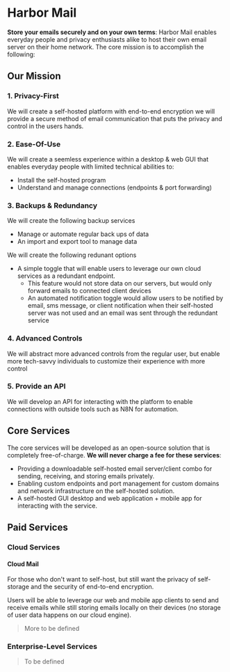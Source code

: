 # Harbor Mail

**Store your emails securely and on your own terms**: Harbor Mail enables everyday people and privacy enthusiasts alike to host their own email server on their home network. The core mission is to accomplish the following:

## Our Mission

### 1. Privacy-First

We will create a self-hosted platform with end-to-end encryption we will provide a secure method of email communication that puts the privacy and control in the users hands.

### 2. Ease-Of-Use

We will create a seemless experience within a desktop & web GUI that enables everyday people with limited technical abilities to:

- Install the self-hosted program
- Understand and manage connections (endpoints & port forwarding)

### 3. Backups & Redundancy

We will create the following backup services

- Manage or automate regular back ups of data
- An import and export tool to manage data

We will create the following redunant options

- A simple toggle that will enable users to leverage our own cloud services as a redundant endpoint.
  - This feature would not store data on our servers, but would only forward emails to connected client devices
  - An automated notification toggle would allow users to be notified by email, sms message, or client notification when their self-hosted server was not used and an email was sent through the redundant service

### 4. Advanced Controls

We will abstract more advanced controls from the regular user, but enable more tech-savvy individuals to customize their experience with more control

### 5. Provide an API

We will develop an API for interacting with the platform to enable connections with outside tools such as N8N for automation.

## Core Services

The core services will be developed as an open-source solution that is completely free-of-charge. **We will never charge a fee for these services**:

- Providing a downloadable self-hosted email server/client combo for sending, receiving, and storing emails privately.
- Enabling custom endpoints and port management for custom domains and network infrastructure on the self-hosted solution.
- A self-hosted GUI desktop and web application + mobile app for interacting with the service.

## Paid Services

### Cloud Services

#### Cloud Mail

For those who don't want to self-host, but still want the privacy of self-storage and the security of end-to-end encryption.

Users will be able to leverage our web and mobile app clients to send and receive emails while still storing emails locally on their devices (no storage of user data happens on our cloud engine).

> More to be defined

### Enterprise-Level Services

> To be defined
